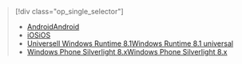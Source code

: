 > [!div class="op_single_selector"]
> * [<span data-ttu-id="db0f8-101">Android</span><span class="sxs-lookup"><span data-stu-id="db0f8-101">Android</span></span>](../articles/notification-hubs/notification-hubs-aspnet-backend-android-xplat-segmented-gcm-push-notification.md)
> * [<span data-ttu-id="db0f8-102">iOS</span><span class="sxs-lookup"><span data-stu-id="db0f8-102">iOS</span></span>](../articles/notification-hubs/notification-hubs-ios-xplat-segmented-apns-push-notification.md)
> * [<span data-ttu-id="db0f8-103">Universell Windows Runtime 8.1</span><span class="sxs-lookup"><span data-stu-id="db0f8-103">Windows Runtime 8.1 universal</span></span>](../articles/notification-hubs/notification-hubs-windows-notification-dotnet-push-xplat-segmented-wns.md)
> * [<span data-ttu-id="db0f8-104">Windows Phone Silverlight 8.x</span><span class="sxs-lookup"><span data-stu-id="db0f8-104">Windows Phone Silverlight 8.x</span></span>](../articles/notification-hubs/notification-hubs-windows-phone-push-xplat-segmented-mpns-notification.md)
> 
> 

